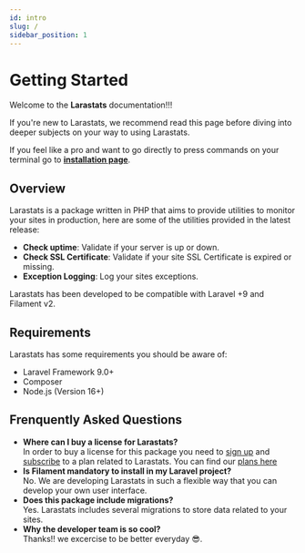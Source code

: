 ```yaml
---
id: intro
slug: /
sidebar_position: 1
---
```


# Getting Started

Welcome to the **Larastats** documentation!!!

If you're new to Larastats, we recommend read this page before diving into deeper subjects on your way to using Larastats.

If you feel like a pro and want to go directly to press commands on your terminal go to **[installation page](./installation)**.

## Overview

Larastats is a package written in PHP that aims to provide utilities to monitor your sites in production, here are some of the utilities provided in the latest release:

- **Check uptime**: Validate if your server is up or down.
- **Check SSL Certificate**: Validate if your site SSL Certificate is expired or missing.
- **Exception Logging**: Log your sites exceptions.

Larastats has been developed to be compatible with Laravel +9 and Filament v2.

## Requirements
Larastats has some requirements you should be aware of:

- Laravel Framework 9.0+
- Composer
- Node.js (Version 16+)

## Frenquently Asked Questions

- **Where can I buy a license for Larastats?** <br />
In order to buy a license for this package you need to [sign up](https://larastats.com/register) and [subscribe](https://larastats.com/billing) to a plan related to Larastats. You can find our [plans here](https://larastats.com#plans)
- **Is Filament mandatory to install in my Laravel project?** <br />
No. We are developing Larastats in such a flexible way that you can develop your own user interface.
- **Does this package include migrations?** <br />
Yes. Larastats includes several migrations to store data related to your sites.
- **Why the developer team is so cool?** <br/>
Thanks!! we excercise to be better everyday 😎.